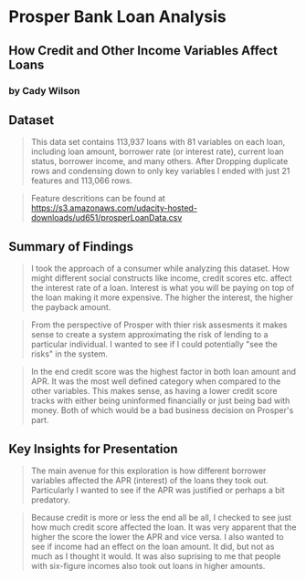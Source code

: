 # Prosper Bank Loan Analysis
## How Credit and Other Income Variables Affect Loans


### by Cady Wilson


## Dataset

> This data set contains 113,937 loans with 81 variables on each loan, including loan amount, borrower rate (or interest rate), current loan status, borrower income, and many others. After Dropping duplicate rows and condensing down to only key variables I ended with just 21 features and 113,066 rows.

> Feature descritions can be found at https://s3.amazonaws.com/udacity-hosted-downloads/ud651/prosperLoanData.csv


## Summary of Findings

> I took the approach of a consumer while analyzing this dataset. How might different social constructs like income, credit scores etc. affect the interest rate of a loan. Interest is what you will be paying on top of the loan making it more expensive. The higher the interest, the higher the payback amount.

> From the perspective of Prosper with thier risk assesments it makes sense to create a system approximating the risk of lending to a particular individual. I wanted to see if I could potentially "see the risks" in the system.

>In the end credit score was the highest factor in both loan amount and APR. It was the most well defined category when compared to the other variables. This makes sense, as having a lower credit score tracks with either being uninformed financially or just being bad with money. Both of which would be a bad business decision on Prosper's part.


## Key Insights for Presentation
> The main avenue for this exploration is how different borrower variables affected the APR (interest) of the loans they took out. Particularly I wanted to see if the APR was justified or perhaps a bit predatory. 

> Because credit is more or less the end all be all, I checked to see just how much credit score affected the loan. It was very apparent that the higher the score the lower the APR and vice versa. I also wanted to see if income had an effect on the loan amount. It did, but not as much as I thought it would. It was also suprising to me that people with six-figure incomes also took out loans in higher amounts.